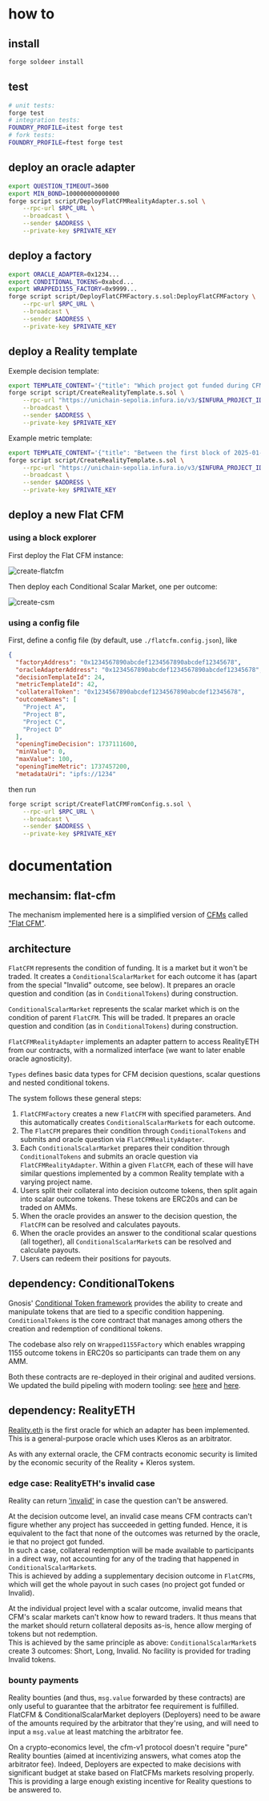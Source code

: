 # how to

## install

```sh
forge soldeer install
```

## test

```sh
# unit tests:
forge test
# integration tests:
FOUNDRY_PROFILE=itest forge test
# fork tests:
FOUNDRY_PROFILE=ftest forge test
```

## deploy an oracle adapter

```sh
export QUESTION_TIMEOUT=3600
export MIN_BOND=100000000000000
forge script script/DeployFlatCFMRealityAdapter.s.sol \
    --rpc-url $RPC_URL \
    --broadcast \
    --sender $ADDRESS \
    --private-key $PRIVATE_KEY
```

## deploy a factory

```sh
export ORACLE_ADAPTER=0x1234...
export CONDITIONAL_TOKENS=0xabcd...
export WRAPPED1155_FACTORY=0x9999...
forge script script/DeployFlatCFMFactory.s.sol:DeployFlatCFMFactory \
    --rpc-url $RPC_URL \
    --broadcast \
    --sender $ADDRESS \
    --private-key $PRIVATE_KEY
```

## deploy a Reality template

Exemple decision template:

```sh
export TEMPLATE_CONTENT='{"title": "Which project got funded during CFM round #23?", "type": "multiple-select", "outcomes": [%s], "category": "cfm-decision", "lang": "en"}'
forge script script/CreateRealityTemplate.s.sol \
    --rpc-url "https://unichain-sepolia.infura.io/v3/$INFURA_PROJECT_ID" \
    --broadcast \
    --sender $ADDRESS \
    --private-key $PRIVATE_KEY
```


Example metric template:

```sh
export TEMPLATE_CONTENT='{"title": "Between the first block of 2025-01-01 and the last block of 2025-06-30, what is the average TVL in million USD, calculated at each block, for %s on BrandNewChain?", "type": "uint", "category": "cfm-metric", "lang": "en"}'
forge script script/CreateRealityTemplate.s.sol \
    --rpc-url "https://unichain-sepolia.infura.io/v3/$INFURA_PROJECT_ID" \
    --broadcast \
    --sender $ADDRESS \
    --private-key $PRIVATE_KEY
```

## deploy a new Flat CFM

### using a block explorer

First deploy the Flat CFM instance:

![create-flatcfm](img/create-flatcfm.png)

Then deploy each Conditional Scalar Market, one per outcome:

![create-csm](img/create-csm.png)


### using a config file

First, define a config file (by default, use `./flatcfm.config.json`), like

```json
{
  "factoryAddress": "0x1234567890abcdef1234567890abcdef12345678",
  "oracleAdapterAddress": "0x1234567890abcdef1234567890abcdef12345678",
  "decisionTemplateId": 24,
  "metricTemplateId": 42,
  "collateralToken": "0x1234567890abcdef1234567890abcdef12345678",
  "outcomeNames": [
    "Project A",
    "Project B",
    "Project C",
    "Project D"
  ],
  "openingTimeDecision": 1737111600,
  "minValue": 0,
  "maxValue": 100,
  "openingTimeMetric": 1737457200,
  "metadataUri": "ipfs://1234"
```

then run

```sh
forge script script/CreateFlatCFMFromConfig.s.sol \
    --rpc-url $RPC_URL \
    --broadcast \
    --sender $ADDRESS \
    --private-key $PRIVATE_KEY
```

# documentation

## mechansim: flat-cfm

The mechanism implemented here is a simplified version of
[CFMs](https://community.ggresear.ch/t/conditional-funding-markets/27) called
["Flat CFM"](https://butterd.notion.site/cfm-v1-mech-v0-2-Flat-CFM-13657e477193802f8abce08cd13aa979?pvs=74).

## architecture

`FlatCFM` represents the condition of funding. It is a market but it won't
be traded. It creates a `ConditionalScalarMarket` for each outcome it has (apart
from the special "Invalid" outcome, see below). It prepares an oracle question
and condition (as in `ConditionalTokens`) during construction. 

`ConditionalScalarMarket` represents the scalar market which is on the condition
of parent `FlatCFM`. This will be traded. It prepares an oracle question
and condition (as in `ConditionalTokens`) during construction. 

`FlatCFMRealityAdapter` implements an adapter pattern to access RealityETH from our
contracts, with a normalized interface (we want to later enable oracle
agnosticity).

`Types` defines basic data types for CFM decision questions, scalar
questions and nested conditional tokens.

The system follows these general steps:

1. `FlatCFMFactory` creates a new `FlatCFM` with specified
   parameters. And this automatically creates `ConditionalScalarMarket`s for
   each outcome.
1. The `FlatCFM` prepares their condition through `ConditionalTokens` and
   submits and oracle question via `FlatCFMRealityAdapter`.
1. Each `ConditionalScalarMarket` prepares their condition through
   `ConditionalTokens` and submits an oracle question via `FlatCFMRealityAdapter`.
   Within a given `FlatCFM`, each of these will have similar questions
   implemented by a common Reality template with a varying project name.
1. Users split their collateral into decision outcome tokens, then split again
   into scalar outcome tokens. These tokens are ERC20s and can be traded on
   AMMs.
1. When the oracle provides an answer to the decision question, the
   `FlatCFM` can be resolved and calculates payouts.
1. When the oracle provides an answer to the conditional scalar questions (all
   together), all `ConditionalScalarMarket`s can be resolved and calculate
   payouts.
1. Users can redeem their positions for payouts.

## dependency: ConditionalTokens

Gnosis' [Conditional Token framework](https://docs.gnosis.io/conditionaltokens/)
provides the ability to create and manipulate tokens that are tied to a specific
condition happening. `ConditionalTokens` is the core contract that manages among
others the creation and redemption of conditional tokens.

The codebase also rely on `Wrapped1155Factory` which enables wrapping 1155
outcome tokens in ERC20s so participants can trade them on any AMM.

Both these contracts are re-deployed in their original and audited versions. We
updated the build pipeling with modern tooling: see
[here](https://github.com/butterygg/conditional-tokens-contracts) and
[here](https://github.com/butterygg/1155-to-20).

## dependency: RealityETH

[Reality.eth](https://reality.eth.limo) is the first oracle for which an adapter
has been implemented. This is a general-purpose oracle which uses Kleros as an
arbitrator.

As with any external oracle, the CFM contracts economic security is limited by
the economic security of the Reality + Kleros system.

### edge case: RealityETH's invalid case

Reality can return
['invalid'](https://realityeth.github.io/docs/html/contracts.html?highlight=invalid)
in case the question can't be answered.

At the decision outcome level, an invalid case means CFM contracts can't figure
whether any project has succeeded in getting funded. Hence, it is equivalent to
the fact that none of the outcomes was returned by the oracle, ie that no
project got funded.  
In such a case, collateral redemption will be made available to participants in
a direct way, not accounting for any of the trading that happened in
`ConditionalScalarMarket`s.  
This is achieved by adding a supplementary decision outcome in `FlatCFM`s, which
will get the whole payout in such cases (no project got funded or Invalid).

At the individual project level with a scalar outcome, invalid means that CFM's
scalar markets can't know how to reward traders. It thus means that the market
should return collateral deposits as-is, hence allow merging of tokens but not
redemption.  
This is achieved by the same principle as above: `ConditionalScalarMarket`s
create 3 outcomes: Short, Long, Invalid. No facility is provided for trading
Invalid tokens.

### bounty payments

Reality bounties (and thus, `msg.value` forwarded by these contracts) are only
useful to guarantee that the arbitrator fee requirement is fulfilled. FlatCFM &
ConditionalScalarMarket deployers (Deployers) need to be aware of the amounts
required by the arbitrator that they're using, and will need to input a
`msg.value` at least matching the arbitrator fee.

On a crypto-economics level, the cfm-v1 protocol doesn't require "pure" Reality
bounties (aimed at incentivizing answers, what comes atop the arbitrator fee).
Indeed, Deployers are expected to make decisions with significant budget at
stake based on FlatCFMs markets resolving properly. This is providing a large
enough existing incentive for Reality questions to be answered to.
